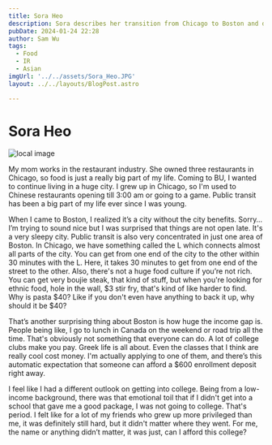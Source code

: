 ```yaml
---
title: Sora Heo
description: Sora describes her transition from Chicago to Boston and discusses food, transit, and the income gap.
pubDate: 2024-01-24 22:28
author: Sam Wu
tags:
  - Food
  - IR
  - Asian
imgUrl: '../../assets/Sora_Heo.JPG'
layout: ../../layouts/BlogPost.astro

---
```

# Sora Heo

![local image](/../src/assets/Sora_Heo.JPG)

My mom works in the restaurant industry. She owned three restaurants in Chicago, so food is just a really big part of my life. Coming to BU, I wanted to continue living in a huge city. I grew up in Chicago, so I'm used to Chinese restaurants opening till 3:00 am or going to a game. Public transit has been a big part of my life ever since I was young. 

When I came to Boston, I realized it’s a city without the city benefits. Sorry… I’m trying to sound nice but I was surprised that things are not open late. It's a very sleepy city. Public transit is also very concentrated in just one area of Boston. In Chicago, we have something called the L which connects almost all parts of the city. You can get from one end of the city to the other within 30 minutes with the L. Here, it takes 30 minutes to get from one end of the street to the other. Also, there's not a huge food culture if you’re not rich. You can get very boujie steak, that kind of stuff, but when you're looking for ethnic food, hole in the wall, $3 stir fry, that's kind of like harder to find. Why is pasta $40? Like if you don't even have anything to back it up, why should it be $40? 

That’s another surprising thing about Boston is how huge the income gap is. People being like, I go to lunch in Canada on the weekend or road trip all the time. That's obviously not something that everyone can do. A lot of college clubs make you pay. Greek life is all about. Even the classes that I think are really cool cost money. I'm actually applying to one of them, and there’s this automatic expectation that someone can afford a $600 enrollment deposit right away. 

I feel like I had a different outlook on getting into college. Being from a low-income background, there was that emotional toil that if I didn't get into a school that gave me a good package, I was not going to college. That's period. I felt like for a lot of my friends who grew up more privileged than me, it was definitely still hard, but it didn't matter where they went. For me, the name or anything didn’t matter, it was just, can I afford this college?

